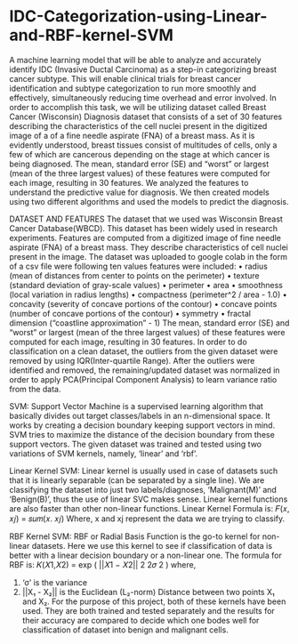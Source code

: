 # IDC-Categorization-using-Linear-and-RBF-kernel-SVM

A machine learning model that will be able to analyze and accurately identify IDC (Invasive Ductal Carcinoma) 
as a step-in categorizing breast cancer subtype. This will enable clinical trials for breast cancer 
identification and subtype categorization to run more smoothly and effectively, simultaneously 
reducing time overhead and error involved. In order to accomplish this task, we will be utilizing 
dataset called Breast Cancer (Wisconsin) Diagnosis dataset that consists of a set of 30 features 
describing the characteristics of the cell nuclei present in the digitized image of a of a fine needle 
aspirate (FNA) of a breast mass. As it is evidently understood, breast tissues consist of multitudes of 
cells, only a few of which are cancerous depending on the stage at which cancer is being diagnosed. 
The mean, standard error (SE) and “worst” or largest (mean of the three largest values) of these 
features were computed for each image, resulting in 30 features. We analyzed the features to 
understand the predictive value for diagnosis. We then created models using two different algorithms 
and used the models to predict the diagnosis.

DATASET AND FEATURES
The dataset that we used was Wisconsin Breast Cancer Database(WBCD). This dataset has been 
widely used in research experiments. Features are computed from a digitized image of fine needle 
aspirate (FNA) of a breast mass. They describe characteristics of cell nuclei present in the image. The 
dataset was uploaded to google colab in the form of a csv file were following ten values features were 
included:
• radius (mean of distances from center to points on the perimeter)
• texture (standard deviation of gray-scale values)
• perimeter
• area
• smoothness (local variation in radius lengths)
• compactness (perimeter^2 / area - 1.0)
• concavity (severity of concave portions of the contour)
• concave points (number of concave portions of the contour)
• symmetry
• fractal dimension (“coastline approximation” - 1)
The mean, standard error (SE) and “worst” or largest (mean of the three largest values) of these 
features were computed for each image, resulting in 30 features.
In order to do classification on a clean dataset, the outliers from the given dataset were removed by 
using IQR(Inter-quartile Range).
After the outliers were identified and removed, the remaining/updated dataset was normalized in 
order to apply PCA(Principal Component Analysis) to learn variance ratio from the data.

SVM:
Support Vector Machine is a supervised learning algorithm that basically divides out target 
classes/labels in an n-dimensional space. It works by creating a decision boundary keeping support 
vectors in mind. SVM tries to maximize the distance of the decision boundary from these support 
vectors. The given dataset was trained and tested using two variations of SVM kernels, namely, ‘linear’ 
and ‘rbf’.

Linear Kernel SVM:
Linear kernel is usually used in case of datasets such that it is linearly separable (can be separated by 
a single line). We are classifying the dataset into just two labels/diagnoses, ‘Malignant(M)’ and 
‘Benign(B)’, thus the use of linear SVC makes sense. Linear kernel functions are also faster than other 
non-linear functions.
Linear Kernel Formula is:
𝐹(𝑥, 𝑥𝑗) = 𝑠𝑢𝑚(𝑥. 𝑥𝑗)
Where, x and xj represent the data we are trying to classify.


RBF Kernel SVM:
RBF or Radial Basis Function is the go-to kernel for non-linear datasets. Here we use this kernel to see 
if classification of data is better with a linear decision boundary or a non-linear one. 
The formula for RBF is:
𝐾(𝑋1,𝑋2) = exp (
||𝑋1 − 𝑋2||
2
2𝜎
2
)
where,
1. ‘σ’ is the variance 
2. ||X₁ - X₂|| is the Euclidean (L₂-norm) Distance between two points X₁ and X₂.
For the purpose of this project, both of these kernels have been used. They are both trained and tested 
separately and the results for their accuracy are compared to decide which one bodes well for 
classification of dataset into benign and malignant cells.

